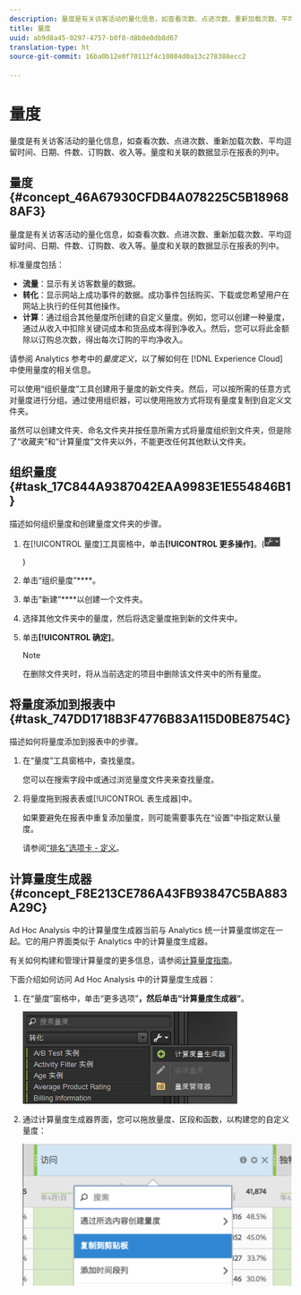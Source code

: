 ```yaml
---
description: 量度是有关访客活动的量化信息，如查看次数、点进次数、重新加载次数、平均逗留时间、日期、件数、订购数、收入等。量度和关联的数据显示在报表的列中。
title: 量度
uuid: ab9d8a45-0297-4757-b0f0-d8b0e0db8d67
translation-type: ht
source-git-commit: 16ba0b12e0f70112f4c10804d0a13c278388ecc2

---
```



# 量度

量度是有关访客活动的量化信息，如查看次数、点进次数、重新加载次数、平均逗留时间、日期、件数、订购数、收入等。量度和关联的数据显示在报表的列中。

## 量度 {#concept_46A67930CFDB4A078225C5B189688AF3}

量度是有关访客活动的量化信息，如查看次数、点进次数、重新加载次数、平均逗留时间、日期、件数、订购数、收入等。量度和关联的数据显示在报表的列中。

标准量度包括：

* **流量**：显示有关访客数量的数据。
* **转化**：显示网站上成功事件的数据。成功事件包括购买、下载或您希望用户在网站上执行的任何其他操作。
* **计算**：通过组合其他量度所创建的自定义量度。例如，您可以创建一种量度，通过从收入中扣除关键词成本和货品成本得到净收入。然后，您可以将此金额除以订购总次数，得出每次订购的平均净收入。

请参阅 Analytics 参考[](https://marketing.adobe.com/resources/help/zh_CN/reference/metrics.html)中的&#x200B;*量度定义*，以了解如何在 [!DNL Experience Cloud] 中使用量度的相关信息。

可以使用“组织量度”工具创建用于量度的新文件夹。然后，可以按所需的任意方式对量度进行分组。通过使用组织器，可以使用拖放方式将现有量度复制到自定义文件夹。

虽然可以创建文件夹、命名文件夹并按任意所需方式将量度组织到文件夹，但是除了“收藏夹”和“计算量度”文件夹以外，不能更改任何其他默认文件夹。

## 组织量度 {#task_17C844A9387042EAA9983E1E554846B1}

描述如何组织量度和创建量度文件夹的步骤。

<!-- 

t_organize_metrics.xml

 -->

1. 在[!UICONTROL 量度]工具窗格中，单击&#x200B;**[!UICONTROL 更多操作]**。(![](assets/tools_icon.png)

   )
1. 单击“组织量度”****。
1. 单击“新建”****&#x200B;以创建一个文件夹。
1. 选择其他文件夹中的量度，然后将选定量度拖到新的文件夹中。
1. 单击&#x200B;**[!UICONTROL 确定]**。

   >[!NOTE]
   >
   >在删除文件夹时，将从当前选定的项目中删除该文件夹中的所有量度。

## 将量度添加到报表中 {#task_747DD1718B3F4776B83A115D0BE8754C}

描述如何将量度添加到报表中的步骤。

<!-- 

t_add_metrics_dsc.xml

 -->

1. 在“量度”工具窗格中，查找量度。

   您可以在搜索字段中或通过浏览量度文件夹来查找量度。

1. 将量度拖到报表表或[!UICONTROL 表生成器]中。

   如果要避免在报表中重复添加量度，则可能需要事先在“设置”中指定默认量度。

   请参阅[“排名”选项卡 - 定义](/help/analyze/ad-hoc-analysis/c-global-settings.md#reference_FB9BADD7E3DA42C1BB2A02A6E9D5C1CF)。

## 计算量度生成器 {#concept_F8E213CE786A43FB93847C5BA883A29C}

Ad Hoc Analysis 中的计算量度生成器当前与 Analytics 统一计算量度绑定在一起。它的用户界面类似于 Analytics 中的计算量度生成器。

<!-- 

c_calc_metric_builder.xml

 -->

有关如何构建和管理计算量度的更多信息，请参阅[计算量度指南](https://marketing.adobe.com/resources/help/zh_CN/analytics/calcmetrics/)。

下面介绍如何访问 Ad Hoc Analysis 中的计算量度生成器：

1. 在“量度”窗格中，单击“更多选项”****，然后单击“计算量度生成器”****。

   ![](assets/more_options_calc.png)

1. 通过计算量度生成器界面，您可以拖放量度、区段和函数，以构建您的自定义量度：

   ![](assets/calc_metrics.png)

